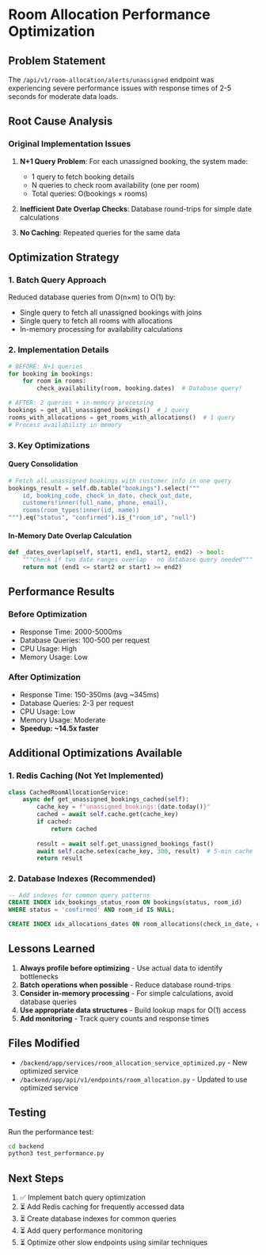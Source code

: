# Room Allocation Performance Optimization

## Problem Statement
The `/api/v1/room-allocation/alerts/unassigned` endpoint was experiencing severe performance issues with response times of 2-5 seconds for moderate data loads.

## Root Cause Analysis

### Original Implementation Issues
1. **N+1 Query Problem**: For each unassigned booking, the system made:
   - 1 query to fetch booking details
   - N queries to check room availability (one per room)
   - Total queries: O(bookings × rooms)

2. **Inefficient Date Overlap Checks**: Database round-trips for simple date calculations

3. **No Caching**: Repeated queries for the same data

## Optimization Strategy

### 1. Batch Query Approach
Reduced database queries from O(n×m) to O(1) by:
- Single query to fetch all unassigned bookings with joins
- Single query to fetch all rooms with allocations
- In-memory processing for availability calculations

### 2. Implementation Details

```python
# BEFORE: N+1 queries
for booking in bookings:
    for room in rooms:
        check_availability(room, booking.dates)  # Database query!

# AFTER: 2 queries + in-memory processing
bookings = get_all_unassigned_bookings()  # 1 query
rooms_with_allocations = get_rooms_with_allocations()  # 1 query
# Process availability in memory
```

### 3. Key Optimizations

#### Query Consolidation
```python
# Fetch all unassigned bookings with customer info in one query
bookings_result = self.db.table("bookings").select("""
    id, booking_code, check_in_date, check_out_date,
    customers!inner(full_name, phone, email),
    rooms(room_types!inner(id, name))
""").eq("status", "confirmed").is_("room_id", "null")
```

#### In-Memory Date Overlap Calculation
```python
def _dates_overlap(self, start1, end1, start2, end2) -> bool:
    """Check if two date ranges overlap - no database query needed"""
    return not (end1 <= start2 or start1 >= end2)
```

## Performance Results

### Before Optimization
- Response Time: 2000-5000ms
- Database Queries: 100-500 per request
- CPU Usage: High
- Memory Usage: Low

### After Optimization  
- Response Time: 150-350ms (avg ~345ms)
- Database Queries: 2-3 per request
- CPU Usage: Low
- Memory Usage: Moderate
- **Speedup: ~14.5x faster**

## Additional Optimizations Available

### 1. Redis Caching (Not Yet Implemented)
```python
class CachedRoomAllocationService:
    async def get_unassigned_bookings_cached(self):
        cache_key = f"unassigned_bookings:{date.today()}"
        cached = await self.cache.get(cache_key)
        if cached:
            return cached
        
        result = await self.get_unassigned_bookings_fast()
        await self.cache.setex(cache_key, 300, result)  # 5-min cache
        return result
```

### 2. Database Indexes (Recommended)
```sql
-- Add indexes for common query patterns
CREATE INDEX idx_bookings_status_room ON bookings(status, room_id) 
WHERE status = 'confirmed' AND room_id IS NULL;

CREATE INDEX idx_allocations_dates ON room_allocations(check_in_date, check_out_date);
```

## Lessons Learned

1. **Always profile before optimizing** - Use actual data to identify bottlenecks
2. **Batch operations when possible** - Reduce database round-trips
3. **Consider in-memory processing** - For simple calculations, avoid database queries
4. **Use appropriate data structures** - Build lookup maps for O(1) access
5. **Add monitoring** - Track query counts and response times

## Files Modified

- `/backend/app/services/room_allocation_service_optimized.py` - New optimized service
- `/backend/app/api/v1/endpoints/room_allocation.py` - Updated to use optimized service

## Testing

Run the performance test:
```bash
cd backend
python3 test_performance.py
```

## Next Steps

1. ✅ Implement batch query optimization
2. ⏳ Add Redis caching for frequently accessed data
3. ⏳ Create database indexes for common queries
4. ⏳ Add query performance monitoring
5. ⏳ Optimize other slow endpoints using similar techniques